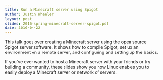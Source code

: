 ```yaml
---
title: Run a Minecraft server using Spigot
author: Justin Wheeler
layout: post
slides: 2016-spring-minecraft-server-spigot.pdf
date: 2016-04-22
---
```


This talk goes over creating a Minecraft server using the open source Spigot server software. It shows how to compile Spigot, set up an environment on a remote server, and configuring and setting up the basics.

If you've ever wanted to host a Minecraft server with your friends or try building a community, these slides show you how Linux enables you to easily deploy a Minecraft server or network of servers.
